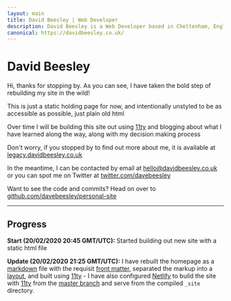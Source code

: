 ```yaml
---
layout: main
title: David Beesley | Web Developer
description: David Beesley is a Web Developer based in Cheltenham, England
canonical: https://davidbeesley.co.uk/
---
```


# David Beesley

Hi, thanks for stopping by. As you can see, I have taken the bold step of rebuilding my site in the wild!

This is just a static holding page for now, and intentionally unstyled to be as accessible as possible, just plain old html

Over time I will be building this site out using [11ty](https://www.11ty.dev/) and blogging about what I have learned along the way, along with my decision making process

Don't worry, if you stopped by to find out more about me, it is available at [legacy.davidbeesley.co.uk](https://legacy.davidbeesley.co.uk/)

In the meantime, I can be contacted by email at [hello@davidbeesley.co.uk](mailto:hello@davidbeesley.co.uk) or you can spot me on Twitter at [twitter.com/davebeesley](https://www.twitter.com/davebeesley)

Want to see the code and commits? Head on over to [github.com/davebeesley/personal-site](https://github.com/davebeesley/personal-site)

---

## Progress

**Start (20/02/2020 20:45 GMT/UTC):** Started building out new site with a static html file

**Update (20/02/2020 21:25 GMT/UTC):** I have rebuilt the homepage as a [markdown](https://www.markdownguide.org/) file with the requisit [front matter](https://www.11ty.dev/docs/data-frontmatter/), separated the markup into a [layout](https://www.11ty.dev/docs/layouts/), and built using [11ty](https://www.11ty.dev/) - I have also configured [Netlify](https://www.netlify.com/) to build the site with [11ty](https://www.11ty.dev/) from the [master branch](https://github.com/davebeesley/personal-site) and serve from the compiled `_site` directory.
